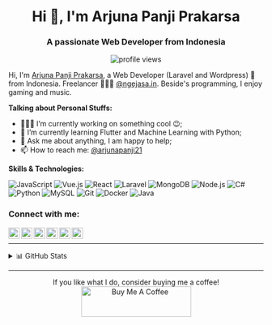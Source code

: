 <h1 align="center">Hi 👋, I'm Arjuna Panji Prakarsa</h1>
<h3 align="center">A passionate Web Developer from Indonesia</h3>
<p align="center">
  <img src="https://komarev.com/ghpvc/?username=arjunapanji21&label=Profile%20views&color=0e75b6&style=flat" alt="profile views" />
</p>

Hi, I'm [Arjuna Panji Prakarsa](https://arjunapanji21.github.io), a Web Developer (Laravel and Wordpress) 🚀 from Indonesia. Freelancer 👨🏽‍💻 [@ngejasa.in](https://ngejasain.vercel.app). Beside's programming, I enjoy gaming and music.
  
**Talking about Personal Stuffs:**

- 👨🏽‍💻 I’m currently working on something cool :wink:;
- 🌱 I’m currently learning Flutter and Machine Learning with Python; 
- 💬 Ask me about anything, I am happy to help;
- 📫 How to reach me: [@arjunapanji21](https://www.instagram.com/arjunapanji21)

**Skills & Technologies:**  

![JavaScript](https://img.shields.io/badge/-JavaScript-F7DF1E?style=flat-square&logo=javascript&logoColor=black)
![Vue.js](https://img.shields.io/badge/-Vue.js-4FC08D?style=flat-square&logo=vue.js&logoColor=white)
![React](https://img.shields.io/badge/-React-61DAFB?style=flat-square&logo=react&logoColor=black)
![Laravel](https://img.shields.io/badge/-Laravel-FF2D20?style=flat-square&logo=laravel&logoColor=white)
![MongoDB](https://img.shields.io/badge/-MongoDB-47A248?style=flat-square&logo=mongodb&logoColor=white)
![Node.js](https://img.shields.io/badge/-Node.js-339933?style=flat-square&logo=node.js&logoColor=white)
![C#](https://img.shields.io/badge/-C%23-239120?style=flat-square&logo=c-sharp&logoColor=white)
![Python](https://img.shields.io/badge/-Python-3776AB?style=flat-square&logo=python&logoColor=white)
![MySQL](https://img.shields.io/badge/-MySQL-4479A1?style=flat-square&logo=mysql&logoColor=white)
![Git](https://img.shields.io/badge/-Git-F05032?style=flat-square&logo=git&logoColor=white)
![Docker](https://img.shields.io/badge/-Docker-2496ED?style=flat-square&logo=docker&logoColor=white)
![Java](https://img.shields.io/badge/-Java-007396?style=flat-square&logo=java&logoColor=white)

<h3 align="left">Connect with me:</h3>
<a href="mailto:work.arjunapanji@gmail.com">
  <img align="left" alt="Arjuna Gmail" width="22px" src="https://cdn.jsdelivr.net/npm/simple-icons@v3/icons/gmail.svg" />
</a>
<a href="https://twitter.com/arjunapanji21">
  <img align="left" alt="Twitter" width="22px" src="https://cdn.jsdelivr.net/npm/simple-icons@v3/icons/twitter.svg" />
</a>
<a href="https://web.facebook.com/arjunapanji21">
  <img align="left" alt="r" width="22px" src="https://cdn.jsdelivr.net/npm/simple-icons@3.4.0/icons/facebook.svg" />
</a>
<a href="https://www.linkedin.com/in/arjunapanji21/">
  <img align="left" alt="LinkdeIN" width="22px" src="https://cdn.jsdelivr.net/npm/simple-icons@v3/icons/linkedin.svg" />
</a>
<a href="https://t.me/arjunaa21">
  <img align="left" alt="Telegram" width="22px" src="https://cdn.jsdelivr.net/npm/simple-icons@v3/icons/telegram.svg" />
</a>
<a href="https://www.instagram.com/arjunapanji21/">
  <img align="left" alt="Instagram" width="22px" src="https://cdn.jsdelivr.net/npm/simple-icons@v3/icons/instagram.svg" />
</a>

<br />

-----

<details>
  <summary>📊 GitHub Stats</summary>
  <br/>
  <p align="center">
    <img width="48%" src="https://github-readme-stats.vercel.app/api?username=arjunapanji21&show_icons=true&theme=tokyonight" />
    <img width="48%" src="https://github-readme-streak-stats.herokuapp.com/?user=arjunapanji21&theme=tokyonight" />
  </p>
  <br/>
  <p align="center">
    <img src="https://github-readme-activity-graph.vercel.app/graph?username=arjunapanji21&theme=tokyo-night" />
  </p>
</details>

---
<p align="center">
  If you like what I do, consider buying me a coffee!<br/>
  <a href="https://www.buymeacoffee.com/arjunapanji" target="_blank">
    <img src="https://cdn.buymeacoffee.com/buttons/v2/default-yellow.png" alt="Buy Me A Coffee" height="60px" width="217px" >
  </a>
</p>
